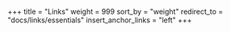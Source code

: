 +++
title = "Links"
weight = 999
sort_by = "weight"
redirect_to = "docs/links/essentials"
insert_anchor_links = "left"
+++
